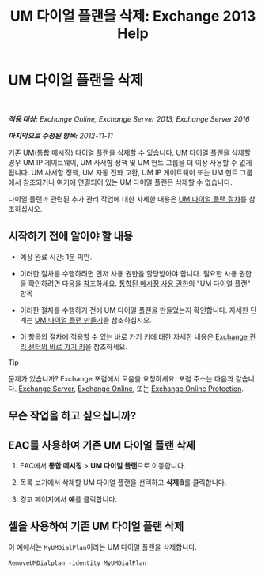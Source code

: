﻿---
title: 'UM 다이얼 플랜을 삭제: Exchange 2013 Help'
TOCTitle: UM 다이얼 플랜을 삭제
ms:assetid: c9b32ef6-432c-45ca-b94c-31bbcc973128
ms:mtpsurl: https://technet.microsoft.com/ko-kr/library/Bb124546(v=EXCHG.150)
ms:contentKeyID: 50484162
ms.date: 05/22/2018
mtps_version: v=EXCHG.150
ms.translationtype: MT
---

# UM 다이얼 플랜을 삭제

 

_**적용 대상:** Exchange Online, Exchange Server 2013, Exchange Server 2016_

_**마지막으로 수정된 항목:** 2012-11-11_

기존 UM(통합 메시징) 다이얼 플랜을 삭제할 수 있습니다. UM 다이얼 플랜을 삭제할 경우 UM IP 게이트웨이, UM 사서함 정책 및 UM 헌트 그룹을 더 이상 사용할 수 없게 됩니다. UM 사서함 정책, UM 자동 전화 교환, UM IP 게이트웨이 또는 UM 헌트 그룹에서 참조되거나 여기에 연결되어 있는 UM 다이얼 플랜은 삭제할 수 없습니다.

다이얼 플랜과 관련된 추가 관리 작업에 대한 자세한 내용은 [UM 다이얼 플랜 절차](um-dial-plan-procedures-exchange-2013-help.md)를 참조하십시오.

## 시작하기 전에 알아야 할 내용

  - 예상 완료 시간: 1분 미만.

  - 이러한 절차를 수행하려면 먼저 사용 권한을 할당받아야 합니다. 필요한 사용 권한을 확인하려면 다음을 참조하세요. [통합된 메시징 사용 권한](unified-messaging-permissions-exchange-2013-help.md)의 "UM 다이얼 플랜" 항목

  - 이러한 절차를 수행하기 전에 UM 다이얼 플랜을 만들었는지 확인합니다. 자세한 단계는 [UM 다이얼 플랜 만들기](https://docs.microsoft.com/ko-kr/exchange/voice-mail-unified-messaging/connect-voice-mail-system/create-um-dial-plan)을 참조하십시오.

  - 이 항목의 절차에 적용할 수 있는 바로 가기 키에 대한 자세한 내용은 [Exchange 관리 센터의 바로 가기 키](keyboard-shortcuts-in-the-exchange-admin-center-exchange-online-protection-help.md)을 참조하세요.


> [!TIP]
> 문제가 있습니까? Exchange 포럼에서 도움을 요청하세요. 포럼 주소는 다음과 같습니다. <A href="https://go.microsoft.com/fwlink/p/?linkid=60612">Exchange Server</A>, <A href="https://go.microsoft.com/fwlink/p/?linkid=267542">Exchange Online</A>, 또는 <A href="https://go.microsoft.com/fwlink/p/?linkid=285351">Exchange Online Protection</A>.



## 무슨 작업을 하고 싶으십니까?

## EAC를 사용하여 기존 UM 다이얼 플랜 삭제

1.  EAC에서 **통합 메시징** \> **UM 다이얼 플랜**으로 이동합니다.

2.  목록 보기에서 삭제할 UM 다이얼 플랜을 선택하고 **삭제**![삭제 아이콘](images/Dd979797.14f639f6-61e8-4418-bbfb-0db14de9d2f5(EXCHG.150).gif "삭제 아이콘")를 클릭합니다.

3.  경고 페이지에서 **예**를 클릭합니다.

## 셸을 사용하여 기존 UM 다이얼 플랜 삭제

이 예에서는 `MyUMDialPlan`이라는 UM 다이얼 플랜을 삭제합니다.

    RemoveUMDialplan -identity MyUMDialPlan

